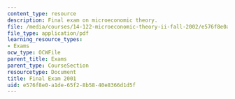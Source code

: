 ```yaml
---
content_type: resource
description: Final exam on microeconomic theory.
file: /media/courses/14-122-microeconomic-theory-ii-fall-2002/e576f8e0a1de65f28b5840e8366d1d5f_f2001q.pdf
file_type: application/pdf
learning_resource_types:
- Exams
ocw_type: OCWFile
parent_title: Exams
parent_type: CourseSection
resourcetype: Document
title: Final Exam 2001
uid: e576f8e0-a1de-65f2-8b58-40e8366d1d5f
---
```

